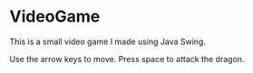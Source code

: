 # VideoGame
This is a small video game I made using Java Swing.

Use the arrow keys to move. Press space to attack the dragon.

